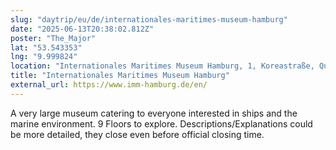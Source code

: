 ```yaml
---
slug: "daytrip/eu/de/internationales-maritimes-museum-hamburg"
date: "2025-06-13T20:38:02.812Z"
poster: "The_Major"
lat: "53.543353"
lng: "9.999824"
location: "Internationales Maritimes Museum Hamburg, 1, Koreastraße, Quartier Brooktorkai/Ericus, HafenCity, Hamburg-Mitte, Hamburg, 20457, Germany"
title: "Internationales Maritimes Museum Hamburg"
external_url: https://www.imm-hamburg.de/en/
---
```

A very large museum catering to everyone interested in ships and the marine environment. 9 Floors to explore. Descriptions/Explanations could be more detailed, they close even before official closing time.